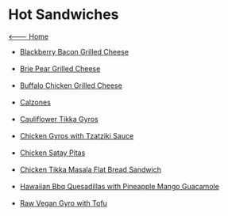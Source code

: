 # Hot Sandwiches

[<--- Home](../about.md)

- [Blackberry Bacon Grilled Cheese](./blackberry-bacon-grilled-cheese.md)<br><br>
- [Brie Pear Grilled Cheese](./brie-pear-grilled-cheese.md)<br><br>
- [Buffalo Chicken Grilled Cheese](./buffalo-chicken-grilled-cheese.md)<br><br>
- [Calzones](./calzones.md)<br><br>
- [Cauliflower Tikka Gyros](./cauliflower-tikka-gyros.md)<br><br>
- [Chicken Gyros with Tzatziki Sauce](./chicken-gyros-with-tzatziki-sauce.md)<br><br>
- [Chicken Satay Pitas](./chicken-satay-pitas.md)<br><br>
- [Chicken Tikka Masala Flat Bread Sandwich](./chicken-tikka-masala-flat-bread-sandwich.md)<br><br>
- [Hawaiian Bbq Quesadillas with Pineapple Mango Guacamole](./hawaiian-bbq-quesadillas-with-pineapple-mango-guacamole.md)<br><br>
- [Raw Vegan Gyro with Tofu](./raw-vegan-gyro-with-tofu.md)<br><br>
